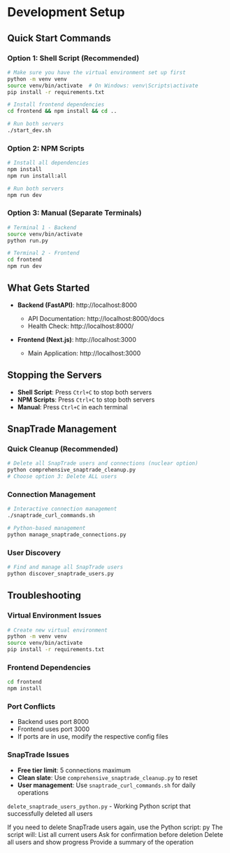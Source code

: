 # Development Setup

## Quick Start Commands

### Option 1: Shell Script (Recommended)
```bash
# Make sure you have the virtual environment set up first
python -m venv venv
source venv/bin/activate  # On Windows: venv\Scripts\activate
pip install -r requirements.txt

# Install frontend dependencies
cd frontend && npm install && cd ..

# Run both servers
./start_dev.sh
```

### Option 2: NPM Scripts
```bash
# Install all dependencies
npm install
npm run install:all

# Run both servers
npm run dev
```

### Option 3: Manual (Separate Terminals)
```bash
# Terminal 1 - Backend
source venv/bin/activate
python run.py

# Terminal 2 - Frontend  
cd frontend
npm run dev
```

## What Gets Started

- **Backend (FastAPI)**: http://localhost:8000
  - API Documentation: http://localhost:8000/docs
  - Health Check: http://localhost:8000/

- **Frontend (Next.js)**: http://localhost:3000
  - Main Application: http://localhost:3000

## Stopping the Servers

- **Shell Script**: Press `Ctrl+C` to stop both servers
- **NPM Scripts**: Press `Ctrl+C` to stop both servers  
- **Manual**: Press `Ctrl+C` in each terminal

## SnapTrade Management

### Quick Cleanup (Recommended)
```bash
# Delete all SnapTrade users and connections (nuclear option)
python comprehensive_snaptrade_cleanup.py
# Choose option 3: Delete ALL users
```

### Connection Management
```bash
# Interactive connection management
./snaptrade_curl_commands.sh

# Python-based management
python manage_snaptrade_connections.py
```

### User Discovery
```bash
# Find and manage all SnapTrade users
python discover_snaptrade_users.py
```

## Troubleshooting

### Virtual Environment Issues
```bash
# Create new virtual environment
python -m venv venv
source venv/bin/activate
pip install -r requirements.txt
```

### Frontend Dependencies
```bash
cd frontend
npm install
```

### Port Conflicts
- Backend uses port 8000
- Frontend uses port 3000
- If ports are in use, modify the respective config files

### SnapTrade Issues
- **Free tier limit**: 5 connections maximum
- **Clean slate**: Use `comprehensive_snaptrade_cleanup.py` to reset
- **User management**: Use `snaptrade_curl_commands.sh` for daily operations


`delete_snaptrade_users_python.py` - Working Python script that successfully deleted all users


If you need to delete SnapTrade users again, use the Python script:
py
The script will:
List all current users
Ask for confirmation before deletion
Delete all users and show progress
Provide a summary of the operation